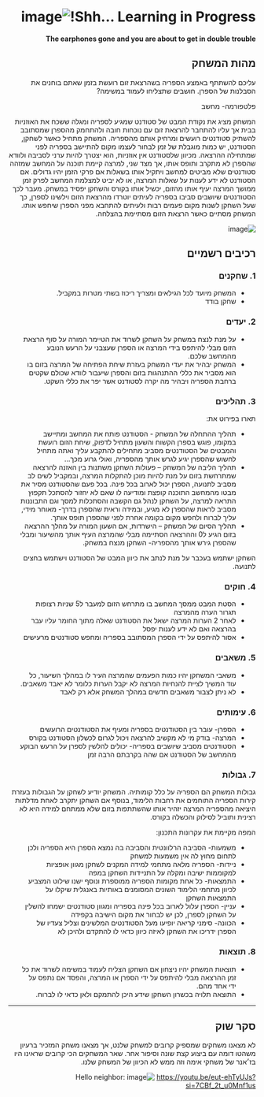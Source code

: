<div dir='rtl' lang='he'>

# Shh... Learning in Progress!![image](https://github.com/user-attachments/assets/4898e047-998e-448f-befd-36430ae7d366)


**The earphones gone and you are about to get in double trouble**

## מהות המשחק
עליכם להשתתף באמצע הספריה בשהרצאת זום רועשת בזמן שאתם בוחנים את הסבלנות של הספרן. חושבים שתצליחו לעמוד במשימה?

פלטפורמה- מחשב

המשחק מציג את נקודת המבט של סטודנט שמגיע לספריה ומגלה ששכח את האוזניות בבית אך עליו להתחבר להרצאת זום עם נוכחות חובה ולהתחמק מהספרן שמסתובב להשתיק סטודנטים רועשים ומרחיק אותם מהספריה. המשחק מתחיל כאשר לשחקן, הסטודנט, יש כמות מוגבלת של זמן לבחור לעצמו מקום להתיישב בספריה לפני שמתחילה ההרצאה. מכיוון שלסטודנט אין אוזניות, הוא יצטרך להיות ערני לסביבה ולוודא שהספרן לא מתקרב ותופס אותו, אך מצד שני, למרצה קיימת תוכנה על המחשב שמזהה סטודנטים שלא מביטים למחשב ויתקיל אותו בשאלות אם פרקי הזמן יהיו גדולים. אם הסטודנט לא ידע לענות על שאלות המרצה, או לא יביט למצלמת המחשב לפרק זמן ממושך המרצה יעיף אותו מהזום, יכשיל אותו בקורס והשחקן יפסיד במשחק. מעבר לכך הסטודנטים שיושבים סביבו בספריה לעיתים יוטרדו מהרצאת הזום וילשינו לספרן, כך שעל השחקן לשנות מקום פעמים רבות ולעיתים להתחבא מפני הספרן שיחפש אותו. המשחק מסתיים כאשר הרצאת הזום מסתיימת בהצלחה.



![image](https://github.com/user-attachments/assets/bedb202f-47d4-4121-a1f2-c7cf2085fb48)

## רכיבים רשמיים

### 1. שחקנים

* המשחק מיועד לכל הגילאים ומצריך ריכוז בשתי מטרות במקביל.
* שחקן בודד

### 2. יעדים

* על מנת לנצח במשחק על השחקן לשרוד את הטיימר המורה על סוף הרצאת הזום מבלי להיתפס בידי המרצה או הספרן שעצבני על הרעש הנובע מהמחשב שלכם.
* המשחק יבהיר את יעדי המשחק בעזרת שיחת הפתיחה של המרצה בזום בו הוא מסביר את כללי ההתנהגות בזום והספרן שיעבור לוודא שכולם שקטים ברחבת הספריה ויבהיר מה יקרה לסטודנט אשר יפר את כללי השקט.

### 3. תהליכים

תארו בפירוט את:

* תהליך ההתחלה של המשחק - הסטודנט פותח את המחשב ומתיישב במקומו, פוגש בספרן הקשוח והשעון מתחיל לדפוק, שיחת הזום רועשת והמבטים של הסטודנטים מסביב מתחילים להתקבע עליך ואתה מתחיל לחשוש שהספרן יגיע לגרש אותך מהספריה, ואולי גרוע מכך...
*	תהליך הליבה של המשחק – פעולות השחקן משתנות בין האזנה להרצאה שמתרחשת בזום על מנת להיות מוכן להתקלות המרצה, ובמקביל לשים לב מסביב לתנועה, הספרן יכול לארוב בכל פינה. בכל פעם שהסטודנט מסיר את מבטו מהמחשב התוכנה קופצת ומודיעה לו שאם לא יחזור להסתכל תקפוץ התראה למרצה, על השחקן לנהל גם הקשבה והסתכלות למסך וגם התבוננות מסביב לראות שהספרן לא מגיע, ובמידה וראית שהספרן בדרך- מאוחר מידי, עליך לברוח ולחפש מקום בקומה אחרת לפני שהספרן תופס אותך.
*	תהליך הסיום של המשחק – הישרדות, אם השעון המורה על מהלך ההרצאה בזום הגיע ל0 וההרצאה הסתיימה מבלי שהמרצה העיף אותך מהשיעור ומבלי שהספרן גירש אותך מהספריה- השחקן מנצח במשחק.

השחקן ישתמש בעכבר על מנת לנתב את כיוון המבט של הסטודנט וישתמש בחצים לתנועה.
 
### 4. חוקים

* הסטת המבט ממסך המחשב בו מתרחש הזום למעבר ל5 שניות רצופות תגרור הערה מהמרצה
* לאחר 2 הערות המרצה ישאל את הסטודנט שאלה מתוך החומר עליו עבר בהרצאה ואם לא ידע לענות יפסל
* אסור להיתפס על ידי הספרן המסתובב בספריה ומחפש סטודנטים מרעישים


### 5. משאבים

* משאבי המשחקן יהיו כמות הפעמים שהמרצה העיר לו במהלך השיעור, כל עוד המשיך לציית להנחיות המרצה לא יקבל הערות כלומר לא יאבד משאבים.
* לא ניתן לצבור משאבים חדשים במהלך המשחק אלא רק לאבד

### 6. עימותים

* הספרן- עובר בין הסטודנטים בספריה ומעיף את הסטודנטים הרועשים
* המרצה- בודק מי לא מקשיב להרצאה ויכול לגרום לכשלון הסטודנט בקורס
* הסטודנטים מסביב שיושבים בספריה- יכולים להלשין לספרן על הרעש הבוקע מהמחשב של הסטודנט אם שהה בקרבתם הרבה זמן

### 7. גבולות

גבולות המשחק הם הספריה על כלל קומותיה.
המשחק יודיע לשחקן על הגבולות בעזרת קירות הספריה התוחמים את רחבות הלימוד, בנוסף אם השחקן יתקרב לאחת מדלתות היציאה מהספריה המרצה יזהיר אותו שהשתתפות בזום שלא ממתחם למידה היא לא רצינית ותוביל לסילוק והכשלה בקורס.
 
 המפה מקיימת את עקרונות התכנון:
 * משמעות- הסביבה הרלוונטית והסביבה בה נמצא הספרן היא הספריה ולכן לתחום מחוץ לה אין משמעות למשחק
 * ניידות- הספריה מלאה מתחמי למידה המקנים לשחקן מגוון אופציות למקוממות ישיבה ומקלה על התניידות השחקן במפה
 * התמצאות- כל אחת מקומות הספריה ממוספרת ונוסף ישנו שילוט המצביע לכיוון מתחמי הלימוד השונים המסומנים באותיות באנגלית שיקלו על התמצאות השחקן
 * עניין- הספרן עלול לארוב בכל פינה בספריה ומגוון סטודנטים ישמחו להשלין על השחקן לספרן, לכן יש לבחור את מקום הישיבה בקפידה
 * הכוונה- סימני קריאה יופיעו מעל הסטודנטים המלשינים וצליל צעדיו של הספרן ידריכו את השחקן לאיזה כיוון כדאי לו להתקדם ולהיכן לא


### 8. תוצאות

* תוצאות המשחק יהיו ניצחון אם השחקן הצליח לעמוד במשימה לשרוד את כל זמן ההרצאה מבלי להיתפס על ידי הספרן או המרצה, והפסד אם נתפס על ידי אחד מהם.
* התוצאה תלויה בכשרון השחקן שידע היכן להתמקם ולאן כדאי לו לברוח.

---

## סקר שוק

לא מצאנו משחקים שמספיק קרובים למשחק שלנט, אך מצאנו משחק המזכיר ברעיון משהטו דומה עם ביצוע קצת שונה וסיפור אחר. 
שאר המשחקים הכי קרובים שראינו היו בז׳אנר של משחקי אימה וזה ממש לא הכיוון של המשחק שלנו.


 Hello neighbor:
   ![image](https://github.com/user-attachments/assets/d239eed7-48f2-4cb1-924c-c13e1ed1f958)
   https://youtu.be/eut-ehTyUJs?si=7CBf_2t_u0Mnf1us



</div>
